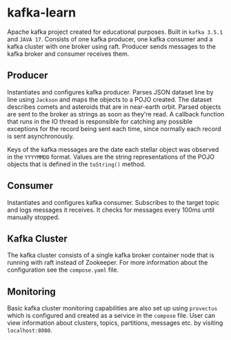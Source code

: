 # kafka-learn

Apache kafka project created for educational purposes. Built in `kafka 3.5.1` and `JAVA 17`.
Consists of one kafka producer, one kafka consumer and a kafka cluster with one broker using raft.
Producer sends messages to the kafka broker and consumer receives them.


## Producer

Instantiates and configures kafka producer. Parses JSON dataset line by line using `Jackson` and maps the objects
to a POJO created. The dataset describes comets and asteroids that are in near-earth orbit. Parsed objects are sent
to the broker as strings as soon as they're read. A callback function that runs in the IO thread is responsible for
catching any possible exceptions for the record  being sent each time, since normally each record is sent
asynchronously.

Keys of the kafka messages are the date each stellar object was observed in the `YYYYMMDD` format. Values are the string
representations of the POJO objects that is defined in the `toString()` method.


## Consumer

Instantiates and configures kafka consumer. Subscribes to the target topic and logs messages it receives. It checks
for messages every 100ms until manually stopped.

## Kafka Cluster

The kafka cluster consists of a single kafka broker container node that is running with raft instead of Zookeeper.
For more information about the configuration see the `compose.yaml` file.

## Monitoring

Basic kafka cluster monitoring capabilities are also set up using `provectus` which is configured and created as a
service in the `compose` file. User can view information about clusters, topics, partitions, messages etc. by visiting
`localhost:8080`. 